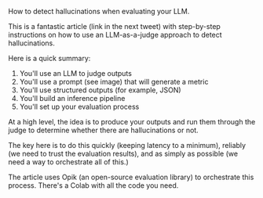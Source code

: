 How to detect hallucinations when evaluating your LLM.

This is a fantastic article (link in the next tweet) with step-by-step instructions on how to use an LLM-as-a-judge approach to detect hallucinations.

Here is a quick summary:

1. You'll use an LLM to judge outputs
2. You'll use a prompt (see image) that will generate a metric
3. You'll use structured outputs (for example, JSON)
4. You'll build an inference pipeline
5. You'll set up your evaluation process

At a high level, the idea is to produce your outputs and run them through the judge to determine whether there are hallucinations or not.

The key here is to do this quickly (keeping latency to a minimum), reliably (we need to trust the evaluation results), and as simply as possible (we need a way to orchestrate all of this.)

The article uses Opik (an open-source evaluation library) to orchestrate this process. There's a Colab with all the code you need.


